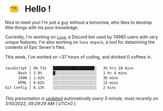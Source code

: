 <h1>   <img src="./spoink.gif" style="vertical-align:middle;" width="30px">   Hello ! </h1>

Nice to meet you! I'm just a guy without a tomorrow, who likes to develop little things with his poor knowledge.

Currently, I'm working on <a href='https://github.com/Asgarrrr/Luna'>`Luna`</a>, a Discord bot used by 74985 users with very unique features. I'm also working on `Yuna Unpack`, a tool for datamining the contents of Epic Seven's files.

This week, I've worked on ~37 hours of coding, and drinked 0 coffees ☕.

```
JavaScript │ 94.71%   ███████████████████░   35 hrs 10 mins
      Bash │ 2.9%     █░░░░░░░░░░░░░░░░░░░   1 hr 4 mins
      JSON │ 1.62%    ░░░░░░░░░░░░░░░░░░░░   36 mins
      HTML │ 0.62%    ░░░░░░░░░░░░░░░░░░░░   13 mins
Git Config │ 0.13%    ░░░░░░░░░░░░░░░░░░░░   2 mins
```

###### This presentation is [updated](https://github.com/Asgarrrr) automatically every 5 minute, most recently on 3/10/2022, 09:29:29 AM ( UTC±0 ).